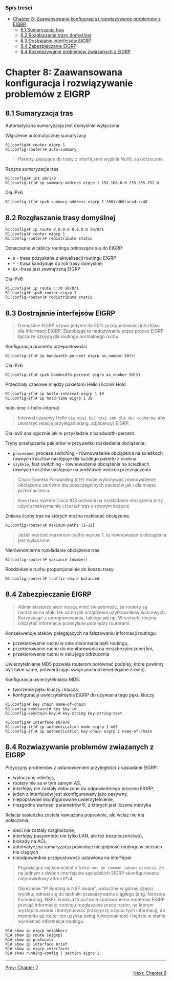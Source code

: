 ### Spis treści
- [Chapter 8: Zaawansowana konfiguracja i rozwiązywanie problemów z EIGRP](#chapter-8-zaawansowana-konfiguracja-i-rozwiązywanie-problemów-z-eigrp)
  - [8.1 Sumaryzacja tras](#81-sumaryzacja-tras)
  - [8.2 Rozgłaszanie trasy domyślnej](#82-rozgłaszanie-trasy-domyślnej)
  - [8.3 Dostrajanie interfejsów EIGRP](#83-dostrajanie-interfejsów-eigrp)
  - [8.4 Zabezpieczanie EIGRP](#84-zabezpieczanie-eigrp)
  - [8.4 Rozwiazywanie problemów zwiazanych z EIGRP](#84-rozwiazywanie-problemów-zwiazanych-z-eigrp)

# Chapter 8: Zaawansowana konfiguracja i rozwiązywanie problemów z EIGRP

## 8.1 Sumaryzacja tras

Automatyczna sumaryzacja jest domyślnie wyłączona

Włączenie automatycznej sumaryzacji

```
R1(config)# router eigrp 1
R1(config-router)# auto-summary
```

>Pakiety, pasujące do trasy z interfejsem wyjścia Null0, są odrzucane.

Ręczna sumaryzacja tras

```
R1(config)# int s0/1/0
R1(config-if)# ip summary-address eigrp 1 192.168.0.0 255.255.252.0
```

Dla IPv6
```
R1(config-if)# ipv6 summary-address eigrp 1 2001:db8:acad::/48
```

## 8.2 Rozgłaszanie trasy domyślnej

```
R1(config)# ip route 0.0.0.0 0.0.0.0 s0/0/1
R1(config)# router eigrp 1
R1(config-router)# redistribute static
```

Oznaczenie w tablicy routingu odnoszące się do EIGRP:
- `D` - trasa pozyskana z aktualizacji routingu EIGRP
- `*` - trasa kandyduje do roli trasy domyślnej
- `EX` -trasa jest zewnętrzną EIGRP

Dla IPv6

```
R1(config)# ip route ::/0 s0/0/1
R1(config)# ipv6 router eigrp 1
R1(config-router)# redistribute static
```

## 8.3 Dostrajanie interfejsów EIGRP

>Domyślnie EIGRP używa jedynie do 50% przepustowości interfejsu dla informacji EIGRP. Zapobiega to nadużywaniu przez proces EIGRP łącza ze szkodą dla routingu normalnego ruchu.

Konfiguracja procentu przepustowości

```
R1(config-if)# ip bandwidth-percent eigrp as_number 50(%)
```

Dla IPv6

```
R1(config-if)# ipv6 bandwidth-percent eigrp as_number 50(%)
```

Przedziały czasowe między pakietami Hello i licznik Hold

```
R1(config-if)# ip hello-interval eigrp 1 10
R1(config-if)# ip hold-time eigrp 1 30
```

hold-time > hello-interval

>Interwał czasowy Hello `nie musi być taki sam dla obu routerów`, aby utworzyć relację przylegania(ang. adjacency) EIGRP.

Dla ipv6 analogicznie jak w przykładzie z bandwidth-percent.

Tryby przełączania pakietów w przypadku rozkładania obciążenia:
- `procesowe`, process switching - równoważenie obciążenia na ścieżkach równych kosztów następuje dla każdego pakietu z osobna
- `szybkie`, fast switching - równoważenie obciążenia na ścieżkach równych kosztów następuje na podstawie miejsca przeznaczenia

>Cisco Express Forwarding (`CEF`) może wykonywać równoważenie obciążenia zarówno dla poszczególnych pakietów jak i dla miejsc przeznaczenia.

>`Domyślnie` system Cisco IOS pozwala na rozkładanie obciążenia przy użyciu maksymalnie `czterech` tras o równym koszcie

Zmiana liczby tras na których można rozkładać obciążenie.

```
R1(config-router)# maximum-paths [1-32] 
```

>Jeżeli wartość maximum-paths wynosi 1, to równoważenie obciążenia jest wyłączone.

Nierównomierne rozkładanie obciążenia tras

```
R1(config-router)# variance [number]
```

Rozdzielanie ruchu proporcjonalnie do kosztu trasy

```
R1(config-router)# traffic-share balanced
```

## 8.4 Zabezpieczanie EIGRP

>Administratorzy sieci muszą mieć świadomość, że routery są narażone na ataki tak samo jak urządzenia użytkowników końcowych. Korzystając z oprogramowania, takiego jak np. Wireshark, można odczytać informacje przesyłane pomiędzy routerami. 

Konsekwencje ataków polegających na fałszowaniu informacji routingu:
- przekierowanie ruchu w cele stworzenia pętli routingu,
- przekierowanie ruchu do monitorowania na niezabezpieczonej lini,
- przekierowanie ruchu w celu jego odrzucenia


Uwierzytelnianie MD5 pozwala routerom porównać podpisy, które powinny być takie same, potwierdzając swoje pochodzenie(legalne źródło).

Konfiguracja uwierzytelniania MD5:
- tworzenie pęku kluczy i klucza,
- konfiguracja uwierzytelniania EIGRP do używania tego pęku kluczy

```
R1(config)# key chain name-of-chain
R1(config-keychain)# key key-id
R1(config-keychain-key)# key-string key-string-text

R1(config)# interface s0/0/0
R1(config-if)# ip authentication mode eigrp 1 md5
R1(config-if)# ip authentication key-chain eigrp 1 name-of-chain
```

## 8.4 Rozwiazywanie problemów zwiazanych z EIGRP

Przyczyny problemów z ustanowieniem przyległości z sasiadami EIGRP:
- wyłaczony interfejs,
- routery nie sa w tym samym AS,
- interfejsy nie zostały dołaczone do odpowiedniego procesu EIGRP,
- jeden z interfejsów jest skonfigurowany jako pasywny,
- niepoprawnie skonfigurowane uwierzytelnienie,
- niezgodne wartości parametrów K, z których jest liczona metryka

Relacja sasiedzka została nawiazana poprawnie, ale wciaż nie ma połaczenia:
- sieci nie zostały rozgłoszone,
- interfejsy pasywne(to nie tylko LAN, ale też bezpieczeństwo),
- blokady na ACL,
- automatyczna sumaryzacja powoduje niespójność routingu w sieciach nie ciagłych
- nieodpowiednia przepustowość ustawiona na interfejsie

>Pojawiający się komunikat o treści `not on common subnet` oznacza, że na jednym z dwóch interfejsów sąsiedzkich EIGRP skonfigurowano nieprawidłowy adres IPv4.

>Określenie “IP Routing is NSF aware”, widoczne w górnej części wyniku, odnosi się do techniki przekazywania ciągłego (ang. Nonstop Forwarding, NSF). Funkcja ta pozwala sparowanemu routerowi EIGRP przejąć informacje routingu rozgłaszane przez router, na którym wystąpiła awaria i kontynuować pracę przy użyciu tych informacji, do momentu aż router ten uzyska pełną funkcjonalność i będzie w stanie wymieniać informacje routingu.

```
R1# show ip eigrp neighbors
R1# show ip route {eigrp}
R1# show ip protocols
R1# show ip interface brief
R1# show ip eigrp interfaces
R1# show running-config | section eigrp 1
```

---

<div>
<a href="chapter-07.md">Prev: Chapter 7</a>
</div>
<div align="right">
<a href="chapter-09.md">Next: Chapter 9</a>
</div>